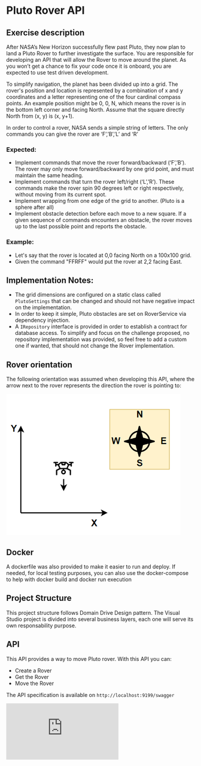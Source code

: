 # Pluto Rover API

## Exercise description

After NASA’s New Horizon successfully flew past Pluto, they now plan to land a Pluto Rover
to further investigate the surface. You are responsible for developing an API that will allow
the Rover to move around the planet. As you won’t get a chance to fix your code once it is
onboard, you are expected to use test driven development.

To simplify navigation, the planet has been divided up into a grid. The rover's position and
location is represented by a combination of x and y coordinates and a letter representing
one of the four cardinal compass points. An example position might be 0, 0, N, which
means the rover is in the bottom left corner and facing North. Assume that the square
directly North from (x, y) is (x, y+1).

In order to control a rover, NASA sends a simple string of letters. The only commands you
can give the rover are ‘F’,’B’,’L’ and ‘R’

### Expected:

- Implement commands that move the rover forward/backward (‘F’,’B’). The rover
  may only move forward/backward by one grid point, and must maintain the same
  heading.
- Implement commands that turn the rover left/right (‘L’,’R’). These commands make
  the rover spin 90 degrees left or right respectively, without moving from its current
  spot.
- Implement wrapping from one edge of the grid to another. (Pluto is a sphere after
  all)
- Implement obstacle detection before each move to a new square. If a given
  sequence of commands encounters an obstacle, the rover moves up to the last
  possible point and reports the obstacle.

### Example:

- Let's say that the rover is located at 0,0 facing North on a 100x100 grid.
- Given the command "FFRFF" would put the rover at 2,2 facing East.

## Implementation Notes:

- The grid dimensions are configured on a static class called `PlutoSettings` that can be changed and should not have negative impact on the implementation.
- In order to keep it simple, Pluto obstacles are set on RoverService via dependency injection.
- A `IRepository` interface is provided in order to establish a contract for database access. To simplify and focus on the challenge proposed, no repository implementation was provided, so feel free to add a custom one if wanted, that should not change the Rover implementation.

## Rover orientation

The following orientation was assumed when developing this API, where the arrow next to the rover represents the direction the rover is pointing to:

![rover](https://github.com/joaonunogomes/pluto-rover/blob/4bf2870bcb791e63d3e80741c39d88558e4809b9/rover.PNG)

## Docker

A dockerfile was also provided to make it easier to run and deploy.
If needed, for local testing purposes, you can also use the docker-compose to help with docker build and docker run execution

## Project Structure

This project structure follows Domain Drive Design pattern.
The Visual Studio project is divided into several business layers, each one will serve its own responsability purpose.

## API

This API provides a way to move Pluto rover.
With this API you can:

- Create a Rover
- Get the Rover
- Move the Rover

The API specification is available on `http://localhost:9199/swagger`

![api-spec](https://github.com/joaonunogomes/pluto-rover/blob/8ca4fea12ede67de14be0ed0e962ab71dcf70097/README.md#L71)
